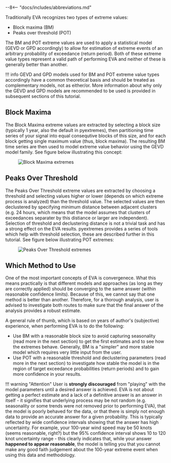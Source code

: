 --8<-- "docs/includes/abbreviations.md"

Traditionally EVA recognizes two types of extreme values:

- Block maxima (BM)
- Peaks over threshold (POT)

The BM and POT extreme values are used to apply a statistical model
(GEVD or GPD accordingly) to allow for estimation of extreme events of an arbitrary
probability of exceedance (return period).
Both of these extreme value types represent a valid path of performing EVA and
neither of these is generally better than another.

!!! info
    GEVD and GPD models used for BM and POT extreme value types accordingly
    have a common theoretical basis and should be treated as complementary models,
    not as either/or. More information about why only the GEVD and GPD models
    are recommended to be used is provided in subsequent sections of this tutorial.

## Block Maxima
The Block Maxima extreme values are extracted by selecting a block size
(typically 1 year, also the default in pyextremes), then partitioning time series
of your signal into equal consequtive blocks of this size, and for each block getting
single maximum value (thus, block maxima). The resulting BM time series are then used
to model extreme value behavior using the GEVD model family.
See figure below illustrating this concept:

<figure>
  <img src="../../../img/bm.png" alt="Block Maxima extremes"/>
</figure>

## Peaks Over Threshold
The Peaks Over Threshold extreme values are extracted by choosing a threshold
and selecting values higher or lower (depends on which extreme process is analyzed)
than the threshold value. The selected values are then declustered by specifying
minimum distance between adjacent clusters (e.g. 24 hours, which means that the model
assumes that clusters of exceedances separater by this distiance or larger are
independent). Selection of threshold and declustering distance is not a trivial task
and has a strong effect on the EVA results.
pyextremes provides a series of tools which help with threshold selection,
these are described further in this tutorial.
See figure below illustrating POT extremes:

<figure>
  <img src="../../../img/pot.png" alt="Peaks Over Threshold extremes"/>
</figure>

## Which Method to Use
One of the most important concepts of EVA is convergenece. What this means practically
is that different models and approaches (as long as they are correctly applied)
should  be converging to the same answer (within reasonable confidence limits).
Because of this, we cannot say that one method is better than another.
Therefore, for a thorough analysis, user is advised to investigate both routes
to make sure that the final answer of the analysis provides a robust estimate.

A general rule of thumb, which is based on years of author's (subjective) experience,
when performing EVA is to do the following:

- Use BM with a reasonable block size to avoid capturing seasonality
(read more in the next section) to get the first estimates and to see how the extremes
behave. Generally, BM is a "simpler" and more stable model which requires very little
input from the user.
- Use POT with a reasonable threshold and declustering parameters
(read more in the next section) to investigate how stable the model is in the region
of target exceedance probabilities (return periods)
and to gain more confidence in your results.

!!! warning "Attention"
    User is **strongly discouraged** from "playing" with the model parameters until
    a desired answer is achieved. EVA is not about getting a perfect estimate
    and a lack of a definitive answer is an answer in itself - it signifies that
    underlying process may be not random
    (e.g. seasonality or some trends were not removed prior to performing EVA),
    that the model is poorly behaved for the data, or that there is simply not enough
    data to provide an accurate answer for a given probability.
    This is typically reflected by wide confidence intervals showing that the answer
    has high uncertainty. For example, your 100-year wind speed may be 50 knots
    (seems reasonable, right?) but the 95% confidence interval shows 10 to 120 knot
    uncertainty range - this clearly indicates that, while your answer
    **happened to appear reasonable**, the model is telling you that you cannot
    make any good faith judgement about the 100-year extreme event when using
    this data and methodology.

